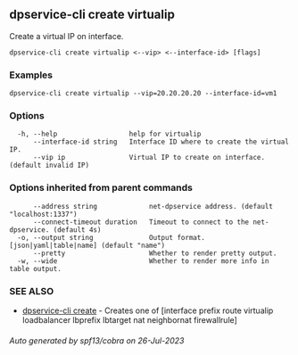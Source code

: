 ## dpservice-cli create virtualip

Create a virtual IP on interface.

```
dpservice-cli create virtualip <--vip> <--interface-id> [flags]
```

### Examples

```
dpservice-cli create virtualip --vip=20.20.20.20 --interface-id=vm1
```

### Options

```
  -h, --help                  help for virtualip
      --interface-id string   Interface ID where to create the virtual IP.
      --vip ip                Virtual IP to create on interface. (default invalid IP)
```

### Options inherited from parent commands

```
      --address string             net-dpservice address. (default "localhost:1337")
      --connect-timeout duration   Timeout to connect to the net-dpservice. (default 4s)
  -o, --output string              Output format. [json|yaml|table|name] (default "name")
      --pretty                     Whether to render pretty output.
  -w, --wide                       Whether to render more info in table output.
```

### SEE ALSO

* [dpservice-cli create](dpservice-cli_create.md)	 - Creates one of [interface prefix route virtualip loadbalancer lbprefix lbtarget nat neighbornat firewallrule]

###### Auto generated by spf13/cobra on 26-Jul-2023
